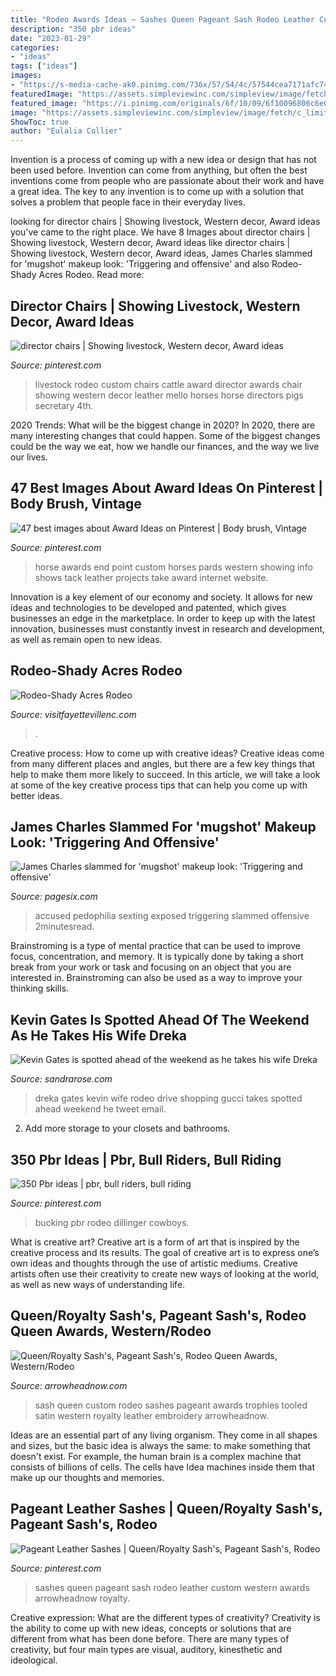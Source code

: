 ```yaml
---
title: "Rodeo Awards Ideas ~ Sashes Queen Pageant Sash Rodeo Leather Custom Western Awards Arrowheadnow Royalty"
description: "350 pbr ideas"
date: "2023-01-29"
categories:
- "ideas"
tags: ["ideas"]
images:
- "https://s-media-cache-ak0.pinimg.com/736x/57/54/4c/57544cea7171afc7407ab28e7ce80e0b.jpg"
featuredImage: "https://assets.simpleviewinc.com/simpleview/image/fetch/c_limit,q_75,w_1200/https://assets.simpleviewinc.com/simpleview/image/upload/crm/fayetteville/556811_449070935156692_1994637557_n0-9dc164f65056a34_9dc16678-5056-a348-3a6eba5527ca9c8d.jpg"
featured_image: "https://i.pinimg.com/originals/6f/10/09/6f10096806c6e0e6066cbed29fa7ca62.jpg"
image: "https://assets.simpleviewinc.com/simpleview/image/fetch/c_limit,q_75,w_1200/https://assets.simpleviewinc.com/simpleview/image/upload/crm/fayetteville/556811_449070935156692_1994637557_n0-9dc164f65056a34_9dc16678-5056-a348-3a6eba5527ca9c8d.jpg"
ShowToc: true
author: "Eulalia Collier"
---
```



Invention is a process of coming up with a new idea or design that has not been used before. Invention can come from anything, but often the best inventions come from people who are passionate about their work and have a great idea. The key to any invention is to come up with a solution that solves a problem that people face in their everyday lives.

	

		
looking for director chairs | Showing livestock, Western decor, Award ideas you've came to the right place. We have 8 Images about director chairs | Showing livestock, Western decor, Award ideas like director chairs | Showing livestock, Western decor, Award ideas, James Charles slammed for &#039;mugshot&#039; makeup look: &#039;Triggering and offensive&#039; and also Rodeo-Shady Acres Rodeo. Read more:
		
    
## Director Chairs | Showing Livestock, Western Decor, Award Ideas

<img loading=lazy src="https://i.pinimg.com/originals/e7/0f/dc/e70fdc39c3bad191ed2bba077a377b16.jpg" onerror="this.onerror=null;this.src='https://tse4.mm.bing.net/th?id=OIP.Gvw3Jgp-jlDalczjI6J6LQHaE7&amp;pid=15.1';" alt="director chairs | Showing livestock, Western decor, Award ideas">

_Source: pinterest.com_

>livestock rodeo custom chairs cattle award director awards chair showing western decor leather mello horses horse directors pigs secretary 4th. 

	

2020 Trends: What will be the biggest change in 2020?
In 2020, there are many interesting changes that could happen. Some of the biggest changes could be the way we eat, how we handle our finances, and the way we live our lives.

    
## 47 Best Images About Award Ideas On Pinterest | Body Brush, Vintage

<img loading=lazy src="https://s-media-cache-ak0.pinimg.com/736x/57/54/4c/57544cea7171afc7407ab28e7ce80e0b.jpg" onerror="this.onerror=null;this.src='https://tse4.mm.bing.net/th?id=OIP.tn5gRfK5pAyDVYDkwJ62SQAAAA&amp;pid=15.1';" alt="47 best images about Award Ideas on Pinterest | Body brush, Vintage">

_Source: pinterest.com_

>horse awards end point custom horses pards western showing info shows tack leather projects take award internet website. 

	

Innovation is a key element of our economy and society. It allows for new ideas and technologies to be developed and patented, which gives businesses an edge in the marketplace. In order to keep up with the latest innovation, businesses must constantly invest in research and development, as well as remain open to new ideas.

    
## Rodeo-Shady Acres Rodeo

<img loading=lazy src="https://assets.simpleviewinc.com/simpleview/image/fetch/c_limit,q_75,w_1200/https://assets.simpleviewinc.com/simpleview/image/upload/crm/fayetteville/556811_449070935156692_1994637557_n0-9dc164f65056a34_9dc16678-5056-a348-3a6eba5527ca9c8d.jpg" onerror="this.onerror=null;this.src='https://tse3.mm.bing.net/th?id=OIP.djevjnBynD9kGiH2dxd_qgHaJQ&amp;pid=15.1';" alt="Rodeo-Shady Acres Rodeo">

_Source: visitfayettevillenc.com_

>. 

	

Creative process: How to come up with creative ideas?
Creative ideas come from many different places and angles, but there are a few key things that help to make them more likely to succeed. In this article, we will take a look at some of the key creative process tips that can help you come up with better ideas.

    
## James Charles Slammed For &#039;mugshot&#039; Makeup Look: &#039;Triggering And Offensive&#039;

<img loading=lazy src="https://i1.wp.com/pagesix.com/wp-content/uploads/sites/3/2020/04/james-charles.jpg?quality=90&amp;strip=all&amp;ssl=1" onerror="this.onerror=null;this.src='https://tse1.mm.bing.net/th?id=OIP.OLWb9yvJ3fFBj3txB1AqIgHaE8&amp;pid=15.1';" alt="James Charles slammed for &#039;mugshot&#039; makeup look: &#039;Triggering and offensive&#039;">

_Source: pagesix.com_

>accused pedophilia sexting exposed triggering slammed offensive 2minutesread. 

	

Brainstroming is a type of mental practice that can be used to improve focus, concentration, and memory. It is typically done by taking a short break from your work or task and focusing on an object that you are interested in. Brainstroming can also be used as a way to improve your thinking skills.

    
## Kevin Gates Is Spotted Ahead Of The Weekend As He Takes His Wife Dreka

<img loading=lazy src="http://sandrarose.com/wp-content/uploads/2020/05/kev-dreka.jpg" onerror="this.onerror=null;this.src='https://tse3.mm.bing.net/th?id=OIP.EoQ8rP_KTnpv45nLYZc4hAHaEc&amp;pid=15.1';" alt="Kevin Gates is spotted ahead of the weekend as he takes his wife Dreka">

_Source: sandrarose.com_

>dreka gates kevin wife rodeo drive shopping gucci takes spotted ahead weekend he tweet email. 

	

2. Add more storage to your closets and bathrooms.

    
## 350 Pbr Ideas | Pbr, Bull Riders, Bull Riding

<img loading=lazy src="https://i.pinimg.com/474x/5a/68/88/5a6888e0dd16f68f6eaa0e1d06ed2301.jpg" onerror="this.onerror=null;this.src='https://tse3.mm.bing.net/th?id=OIP.KHO4llatGfZ5crtxWJEMUQAAAA&amp;pid=15.1';" alt="350 Pbr ideas | pbr, bull riders, bull riding">

_Source: pinterest.com_

>bucking pbr rodeo dillinger cowboys. 

	

What is creative art?
Creative art is a form of art that is inspired by the creative process and its results. The goal of creative art is to express one’s own ideas and thoughts through the use of artistic mediums. Creative artists often use their creativity to create new ways of looking at the world, as well as new ways of understanding life.

    
## Queen/Royalty Sash&#039;s, Pageant Sash&#039;s, Rodeo Queen Awards, Western/Rodeo

<img loading=lazy src="http://www.arrowheadnow.com/11-wrsr-sash-q.JPG" onerror="this.onerror=null;this.src='https://tse3.mm.bing.net/th?id=OIP.bxAJaAbG4OYGbL7Sn6fKYgHaJ4&amp;pid=15.1';" alt="Queen/Royalty Sash&#039;s, Pageant Sash&#039;s, Rodeo Queen Awards, Western/Rodeo">

_Source: arrowheadnow.com_

>sash queen custom rodeo sashes pageant awards trophies tooled satin western royalty leather embroidery arrowheadnow. 

	

Ideas are an essential part of any living organism. They come in all shapes and sizes, but the basic idea is always the same: to make something that doesn't exist. For example, the human brain is a complex machine that consists of billions of cells. The cells have Idea machines inside them that make up our thoughts and memories.

    
## Pageant Leather Sashes | Queen/Royalty Sash&#039;s, Pageant Sash&#039;s, Rodeo

<img loading=lazy src="https://i.pinimg.com/originals/6f/10/09/6f10096806c6e0e6066cbed29fa7ca62.jpg" onerror="this.onerror=null;this.src='https://tse4.mm.bing.net/th?id=OIP.iPs5RYgoZhYbCSwGz1ctQwHaJ4&amp;pid=15.1';" alt="Pageant Leather Sashes | Queen/Royalty Sash&#039;s, Pageant Sash&#039;s, Rodeo">

_Source: pinterest.com_

>sashes queen pageant sash rodeo leather custom western awards arrowheadnow royalty. 

	

Creative expression: What are the different types of creativity?
Creativity is the ability to come up with new ideas, concepts or solutions that are different from what has been done before. There are many types of creativity, but four main types are visual, auditory, kinesthetic and ideological.


